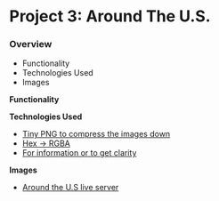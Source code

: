 # Project 3: Around The U.S.

### Overview

- Functionality
- Technologies Used
- Images

**Functionality**

**Technologies Used**

- [Tiny PNG to compress the images down](https://tinypng.com/)
- [Hex -> RGBA](https://rgbacolorpicker.com/hex-to-rgba)
- [For information or to get clarity](https://www.w3schools.com/)

**Images**

- [Around the U.S live server](https://save-on.github.io/se_project_aroundtheus/)
